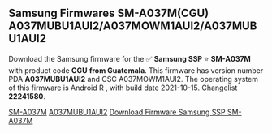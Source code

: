 <h2>Samsung Firmwares SM-A037M(CGU) A037MUBU1AUI2/A037MOWM1AUI2/A037MUBU1AUI2</h2>
Download the Samsung firmware for the ✅ <strong>Samsung SSP </strong> ⭐ <strong>SM-A037M</strong> with product code <strong>CGU</strong> <strong> from Guatemala</strong>. This firmware has version number PDA <strong>A037MUBU1AUI2</strong> and CSC A037MOWM1AUI2. The operating system of this firmware is Android R , with build date 2021-10-15. Changelist <strong>22241580</strong>.


[SM-A037M](https://samfirm.shop/samsung/model/SM-A037M)
[A037MUBU1AUI2](https://samfirm.shop/samsung/pda/A037MUBU1AUI2)
[Download Firmware Samsung SSP SM-A037M](https://samfirm.shop/samsung/firmware/465224)
